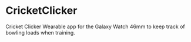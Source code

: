 # CricketClicker
Cricket Clicker Wearable app for the Galaxy Watch 46mm to keep track of bowling loads when training.
